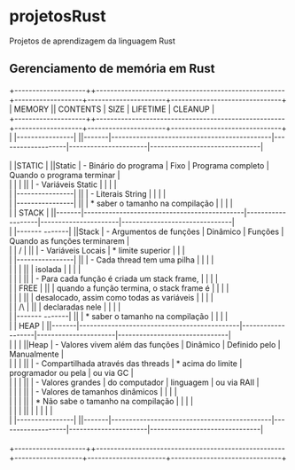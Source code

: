 # projetosRust
Projetos de aprendizagem da linguagem Rust

## Gerenciamento de memória em Rust
 +--------------------++-----------------------------------------------------+-------------------+----------------------+-------------------------------+<br>
 | MEMORY             || CONTENTS                                            | SIZE              | LIFETIME             | CLEANUP                       |<br>
 +--------------------++-----------------------------------------------------+-------------------+----------------------+-------------------------------+<br>
 | |----------------| ||-------|---------------------------------------------|-------------------|----------------------|-------------------------------|<br>  
 | |STATIC          | ||Static | - Binário do programa                       | Fixo              | Programa completo    | Quando o programa terminar    |<br>
 | |                | ||       | - Variáveis Static                          |                   |                      |                               |<br>
 | |----------------| ||       | - Literais String                           |                   |                      |                               |<br>
 | |----------------| ||       | * saber o tamanho na compilação             |                   |                      |                               |<br>
 | | STACK          | ||-------|---------------------------------------------|-------------------|----------------------|-------------------------------|<br>
 | |-------  -------| ||Stack  | - Argumentos de funções                     | Dinâmico          | Funções              | Quando as funções terminarem  |<br>
 | |       \/       | ||       | - Variáveis Locais                          | * limite superior |                      |                               |<br>
 | |----------------| ||       | - Cada thread tem uma pilha                 |                   |                      |                               |<br>
 | |                | ||       |   isolada                                   |                   |                      |                               |<br>
 | |                | ||       | - Para cada função é criada um stack frame, |                   |                      |                               |<br>
 | |  FREE          | ||       |   quando a função termina, o stack frame é  |                   |                      |                               |<br>
 | |                | ||       |   desalocado, assim como todas as variáveis |                   |                      |                               |<br>
 | |       /\       | ||       |   declaradas nele                           |                   |                      |                               |<br>
 | |-------  -------| ||       | * saber o tamanho na compilação             |                   |                      |                               |<br>
 | | HEAP           | ||-------|---------------------------------------------|-------------------|----------------------|-------------------------------|<br>
 | |                | ||Heap   | - Valores vivem além das funções            | Dinâmico          | Definido pelo        | Manualmente                   |<br>
 | |                | ||       | - Compartilhada através das threads         | * acima do limite | programador ou pela  | ou via GC                     |<br>
 | |                | ||       | - Valores grandes                           |   do computador   | linguagem            | ou via RAII                   |<br>
 | |                | ||       | - Valores de tamanhos dinâmicos             |                   |                      |                               |<br>
 | |                | ||       | * Não sabe o tamanho na compilação          |                   |                      |                               |<br>
 | |                | ||       |                                             |                   |                      |                               |<br>
 | |----------------| ||-------|---------------------------------------------|-------------------|----------------------|-------------------------------|<br>  
 +--------------------++-----------------------------------------------------+-------------------+----------------------+-------------------------------+<br>
